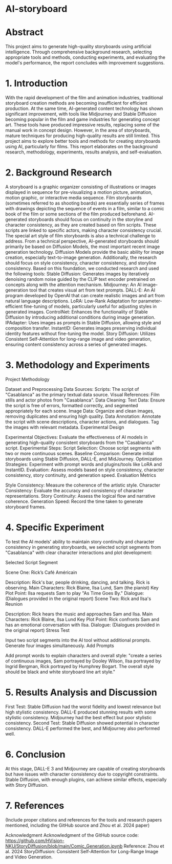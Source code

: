 # AI-storyboard
# Abstract
This project aims to generate high-quality storyboards using artificial intelligence. Through comprehensive background research, selecting appropriate tools and methods, conducting experiments, and evaluating the model's performance, the report concludes with improvement suggestions.
# 1. Introduction
With the rapid development of the film and animation industries, traditional storyboard creation methods are becoming insufficient for efficient production. At the same time, AI-generated content technology has shown significant improvement, with tools like Midjourney and Stable Diffusion becoming popular in the film and game industries for generating concept art. These tools have produced impressive results, replacing some of the manual work in concept design. However, in the area of storyboards, mature techniques for producing high-quality results are still limited. This project aims to explore better tools and methods for creating storyboards using AI, particularly for films. This report elaborates on the background research, methodology, experiments, results analysis, and self-evaluation.

# 2. Background Research
A storyboard is a graphic organizer consisting of illustrations or images displayed in sequence for pre-visualizing a motion picture, animation, motion graphic, or interactive media sequence. Film storyboards (sometimes referred to as shooting boards) are essentially series of frames with drawings depicting the sequence of events in a film, similar to a comic book of the film or some sections of the film produced beforehand.
AI-generated storyboards should focus on continuity in the storyline and character consistency, as they are created based on film scripts. These scripts are linked to specific actors, making character consistency crucial. The special art style of film storyboards is also a technical challenge to address.
From a technical perspective, AI-generated storyboards should primarily be based on Diffusion Models, the most important recent image generation technology. Diffusion Models provide the basic ability for image creation, especially text-to-image generation. Additionally, the research should focus on style consistency, character consistency, and storyline consistency.
Based on this foundation, we conducted research and used the following tools:
Stable Diffusion: Generates images by iteratively denoising random noise guided by the CLIP text encoder pretrained on concepts along with the attention mechanism.
Midjourney: An AI image-generation tool that creates visual art from text prompts.
DALL-E: An AI program developed by OpenAI that can create realistic images and art from natural language descriptions.
LoRA: Low-Rank Adaptation for parameter-efficient fine-tuning of models, particularly useful for adjusting styles in generated images.
ControlNet: Enhances the functionality of Stable Diffusion by introducing additional conditions during image generation.
IPAdapter: Uses images as prompts in Stable Diffusion, allowing style and composition transfer.
InstantID: Generates images preserving individual identity features without fine-tuning the model.
Story Diffusion: Utilizes Consistent Self-Attention for long-range image and video generation, ensuring content consistency across a series of generated images.

# 3. Methodology and Experiments

Project Methodology

Dataset and Preprocessing
Data Sources:
Scripts: The script of "Casablanca" as the primary textual data source.
Visual References: Film stills and actor photos from "Casablanca".
Data Cleaning:
Text Data: Ensure the script is free of errors, formatted correctly, and segmented appropriately for each scene.
Image Data: Organize and clean images, removing duplicates and ensuring high quality.
Data Annotation:
Annotate the script with scene descriptions, character actions, and dialogues.
Tag the images with relevant metadata.
Experimental Design

Experimental Objectives:
Evaluate the effectiveness of AI models in generating high-quality consistent storyboards from the "Casablanca" script.
Experimental Steps:
Script Selection: Choose script segments with two or more continuous scenes.
Baseline Comparison: Generate initial storyboards using Stable Diffusion, DALL-E, and MidJourney.
Optimization Strategies: Experiment with prompt words and plugins/tools like LoRA and InstantID.
Evaluation: Assess models based on style consistency, character consistency, story continuity, and generation speed.
Evaluation Metrics

Style Consistency: Measure the coherence of the artistic style.
Character Consistency: Evaluate the accuracy and consistency of character representations.
Story Continuity: Assess the logical flow and narrative coherence.
Generation Speed: Record the time taken to generate storyboard frames.

# 4. Specific Experiment

To test the AI models' ability to maintain story continuity and character consistency in generating storyboards, we selected script segments from "Casablanca" with clear character interactions and plot development:

Selected Script Segment

Scene One: Rick’s Café Américain

Description: Rick's bar, people drinking, dancing, and talking. Rick is observing.
Main Characters: Rick Blaine, Ilsa Lund, Sam (the pianist)
Key Plot Point: Ilsa requests Sam to play "As Time Goes By."
Dialogue: (Dialogues provided in the original report)
Scene Two: Rick and Ilsa's Reunion

Description: Rick hears the music and approaches Sam and Ilsa.
Main Characters: Rick Blaine, Ilsa Lund
Key Plot Point: Rick confronts Sam and has an emotional conversation with Ilsa.
Dialogue: (Dialogues provided in the original report)
Stress Test

Input two script segments into the AI tool without additional prompts.
Generate four images simultaneously.
Add Prompts

Add prompt words to explain characters and overall style: "create a series of continuous images, Sam portrayed by Dooley Wilson, Ilsa portrayed by Ingrid Bergman, Rick portrayed by Humphrey Bogart. The overall style should be black and white storyboard line art style."

# 5. Results Analysis and Discussion

First Test: Stable Diffusion had the worst fidelity and lowest relevance but high stylistic consistency. DALL-E produced stunning results with some stylistic consistency. Midjourney had the best effect but poor stylistic consistency.
Second Test: Stable Diffusion showed potential in character consistency. DALL-E performed the best, and Midjourney also performed well.

# 6. Conclusion
At this stage, DALL-E 3 and Midjourney are capable of creating storyboards but have issues with character consistency due to copyright constraints. Stable Diffusion, with enough plugins, can achieve similar effects, especially with Story Diffusion.

# 7. References
(Include proper citations and references for the tools and research papers mentioned, including the GitHub source and Zhou et al. 2024 paper)

Acknowledgment
Acknowledgment of the GitHub source code: https://github.com/HVision-NKU/StoryDiffusion/blob/main/Comic_Generation.ipynb
Reference: Zhou et al. 2024 StoryDiffusion: Consistent Self-Attention for Long-Range Image and Video Generation.

